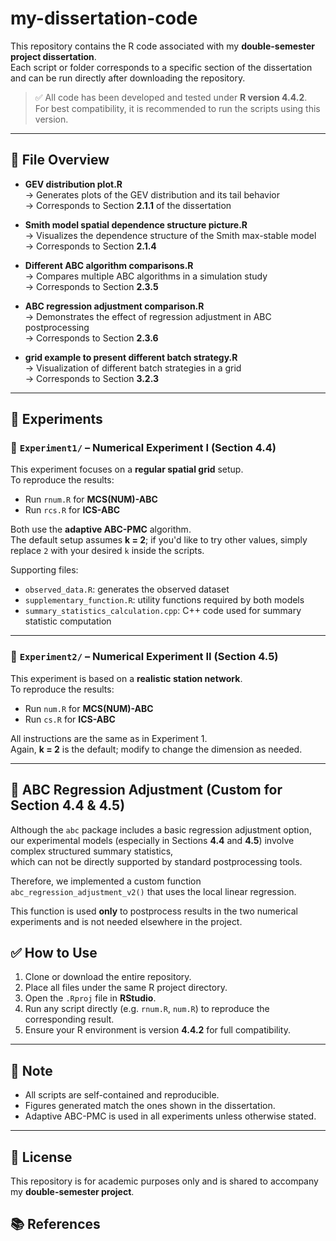 # my-dissertation-code

This repository contains the R code associated with my **double-semester project dissertation**.  
Each script or folder corresponds to a specific section of the dissertation and can be run directly after downloading the repository.

> ✅ All code has been developed and tested under **R version 4.4.2**.  
> For best compatibility, it is recommended to run the scripts using this version.

---

## 📁 File Overview

- **GEV distribution plot.R**  
  → Generates plots of the GEV distribution and its tail behavior  
  → Corresponds to Section **2.1.1** of the dissertation

- **Smith model spatial dependence structure picture.R**  
  → Visualizes the dependence structure of the Smith max-stable model  
  → Corresponds to Section **2.1.4**

- **Different ABC algorithm comparisons.R**  
  → Compares multiple ABC algorithms in a simulation study  
  → Corresponds to Section **2.3.5**

- **ABC regression adjustment comparison.R**  
  → Demonstrates the effect of regression adjustment in ABC postprocessing  
  → Corresponds to Section **2.3.6**

- **grid example to present different batch strategy.R**  
  → Visualization of different batch strategies in a grid  
  → Corresponds to Section **3.2.3**

---

## 🧪 Experiments

### 📁 `Experiment1/` – Numerical Experiment I (Section 4.4)

This experiment focuses on a **regular spatial grid** setup.  
To reproduce the results:

- Run `rnum.R` for **MCS(NUM)-ABC**
- Run `rcs.R` for **ICS-ABC**

Both use the **adaptive ABC-PMC** algorithm.  
The default setup assumes **k = 2**; if you'd like to try other values, simply replace `2` with your desired `k` inside the scripts.

Supporting files:

- `observed_data.R`: generates the observed dataset  
- `supplementary_function.R`: utility functions required by both models  
- `summary_statistics_calculation.cpp`: C++ code used for summary statistic computation

---

### 📁 `Experiment2/` – Numerical Experiment II (Section 4.5)

This experiment is based on a **realistic station network**.  
To reproduce the results:

- Run `num.R` for **MCS(NUM)-ABC**
- Run `cs.R` for **ICS-ABC**

All instructions are the same as in Experiment 1.  
Again, **k = 2** is the default; modify to change the dimension as needed.

---


## 🧠 ABC Regression Adjustment (Custom for Section 4.4 & 4.5)

Although the `abc` package includes a basic regression adjustment option,  
our experimental models (especially in Sections **4.4** and **4.5**) involve complex structured summary statistics,  
which can not be directly supported by standard postprocessing tools.

Therefore, we implemented a custom function `abc_regression_adjustment_v2()` that uses the local linear regression.

This function is used **only** to postprocess results in the two numerical experiments and is not needed elsewhere in the project.



## ✅ How to Use

1. Clone or download the entire repository.
2. Place all files under the same R project directory.
3. Open the `.Rproj` file in **RStudio**.
4. Run any script directly (e.g. `rnum.R`, `num.R`) to reproduce the corresponding result.
5. Ensure your R environment is version **4.4.2** for full compatibility.

---

## 📌 Note

- All scripts are self-contained and reproducible.
- Figures generated match the ones shown in the dissertation.
- Adaptive ABC-PMC is used in all experiments unless otherwise stated.

---

## 📄 License

This repository is for academic purposes only and is shared to accompany my **double-semester project**.

## 📚 References


